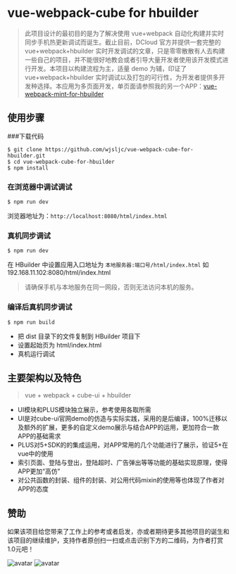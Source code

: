 # vue-webpack-cube for hbuilder

> 此项目设计的最初目的是为了解决使用 vue+webpack 自动化构建并实时同步手机热更新调试而诞生。截止目前，DCloud 官方并提供一套完整的 vue+webpack+hbuilder 实时开发调试的文章，只是零零散散有人去构建一些自己的项目，并不能很好地教会或者引导大量开发者使用该开发模式进行开发。本项目以构建流程为主，适量 demo 为辅，印证了 vue+webpack+hbuilder 实时调试以及打包的可行性，为开发者提供多开发种选择。本应用为多页面开发，单页面请参照我的另一个APP：[vue-webpack-mint-for-hbuilder](https://github.com/wjsljc/vue-webpack-mint-for-hbuilder "vue-webpack-mint-for-hbuilder")

## 使用步骤
###下载代码
```
$ git clone https://github.com/wjsljc/vue-webpack-cube-for-hbuilder.git
$ cd vue-webpack-cube-for-hbuilder
$ npm install
```

### 在浏览器中调试调试
```
$ npm run dev
```
浏览器地址为：``http://localhost:8080/html/index.html``

### 真机同步调试
```
$ npm run dev
```
在 HBuilder 中设置应用入口地址为 ``本地服务器:端口号/html/index.html``
如 192.168.11.102:8080/html/index.html
> 请确保手机与本地服务在同一网段，否则无法访问本机的服务。

### 编译后真机同步调试
```
$ npm run build
```
- 把 dist 目录下的文件复制到 HBuilder 项目下
- 设置起始页为 html/index.html
- 真机运行调试

## 主要架构以及特色
> vue + webpack + cube-ui + hbuilder
- UI模块和PLUS模块独立展示，参考使用各取所需
- UI是对cube-ui官网demo的仿造与实际实践，采用的是后编译，100%迁移以及额外的扩展，更多的自定义demo展示与结合APP的运用，更加符合一款APP的基础需求
- PLUS对5+SDK的的集成运用，对APP常用的几个功能进行了展示，验证5+在vue中的使用
- 索引页面、登陆与登出，登陆超时、广告弹出等等功能的基础实现原理，使得APP更加“高仿”
- 对公共函数的封装、组件的封装、对公用代码mixin的使用等也体现了作者对APP的态度

## 赞助
如果该项目给您带来了工作上的参考或者启发，亦或者期待更多其他项目的诞生和该项目的继续维护，支持作者原创扫一扫或点击识别下方的二维码，为作者打赏1.0元吧！

![avatar](http://chuantu.biz/t6/319/1527238314x-1404795840.png)
![avatar](http://chuantu.biz/t6/319/1527238392x-1404793017.png)

